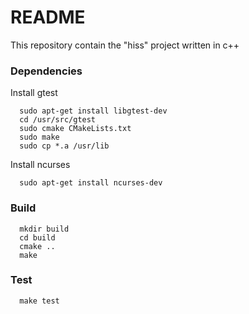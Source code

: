 # README #

This repository contain the "hiss" project written in c++

### Dependencies

Install gtest

      sudo apt-get install libgtest-dev
      cd /usr/src/gtest
      sudo cmake CMakeLists.txt
      sudo make
      sudo cp *.a /usr/lib
      
Install ncurses

      sudo apt-get install ncurses-dev

### Build

      mkdir build
      cd build
      cmake ..
      make
    
### Test

      make test